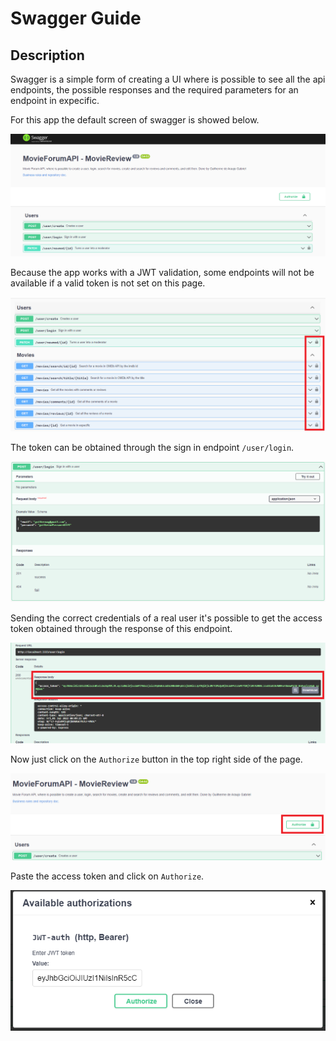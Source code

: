 # Swagger Guide

## Description

Swagger is a simple form of creating a UI where is possible to see all the api endpoints, the possible responses and the required parameters for an endpoint in expecific.

For this app the default screen of swagger is showed below.

![image screen](../imgs/swagger-page.png)

Because the app works with a JWT validation, some endpoints will not be available if a valid token is not set on this page.

![image of the authorize](../imgs/swagger-authorize.png)

The token can be obtained through the sign in endpoint ```/user/login```.

![image of the endpoint](../imgs/swagger-endpoint.png)

Sending the correct credentials of a real user it's possible to get the access token obtained through the response of this endpoint.

![image of the endpoint](../imgs/swagger-response.png)

Now just click on the ```Authorize``` button in the top right side of the page.

![authorize button](../imgs/swagger-authorize-button.png)

Paste the access token and click on ```Authorize```.

![authorize value](../imgs/swagger-authorizarions.png)

